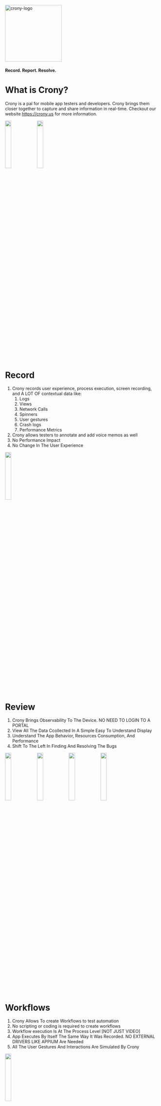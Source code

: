 <img width="186" alt="crony-logo" src="https://github.com/sumanc/Crony-Eval/assets/470461/1b944ed8-c4f8-44f1-9c00-6e711e82275b">
   
#### Record. Report. Resolve.

# What is Crony?
Crony is a pal for mobile app testers and developers. Crony brings them closer together to capture and share information in real-time. Checkout our website https://crony.us for more information.


<img src="https://github.com/sumanc/Crony-Eval/assets/470461/666370a2-6b95-4791-83da-8e5aa31ac7e1.png" width="20%" height="20%">
<img src="https://github.com/sumanc/Crony-Eval/assets/470461/1c962b38-0d48-4052-9e87-32de668c9377.png" width="20%" height="20%">


# Record
1. Crony records user experience, process execution, screen recording, and A LOT OF contextual data like:
   1. Logs
   2. Views
   3. Network Calls
   4. Spinners
   5. User gestures
   6. Crash logs
   7. Performance Metrics
2. Crony allows testers to annotate and add voice memos as well
3. No Performance Impact
4. No Change In The User Experience
   
<img src="https://github.com/sumanc/Crony-Eval/assets/470461/791255d4-d8d7-4df1-ab4b-4d15861d83f4" width="20%" height="20%">

# Review
1. Crony Brings Observability To The Device. NO NEED TO LOGIN TO A PORTAL
2. View All The Data Ccollected In A Simple Easy To Understand Display
3. Understand The App Behavior, Resources Consumption, And Performance
4. Shift To The Left In Finding And Resolving The Bugs

<img src="https://github.com/sumanc/Crony-Eval/assets/470461/76f77cc0-e7f9-4070-bf42-a34724661abe" width="20%" height="20%">
<img src="https://github.com/sumanc/Crony-Eval/assets/470461/6d1edf58-21ab-4586-beff-9307760fde92" width="20%" height="20%">
<img src="https://github.com/sumanc/Crony-Eval/assets/470461/9aaa6270-3723-45c5-9875-02693752bac0" width="20%" height="20%">
<img src="https://github.com/sumanc/Crony-Eval/assets/470461/5dfa85fc-c175-4983-bb76-9086261b76bb" width="20%" height="20%">

# Workflows
1. Crony Allows To create Workflows to test automation
2. No scripting or coding is required to create workflows
3. Workflow execution Is At The Process Level [NOT JUST VIDEO]
4. App Executes By Itself The Same Way It Was Recorded. NO EXTERNAL DRIVERS LIKE APPIUM Are Needed
5. All The User Gestures And Interactions Are Simulated By Crony
   
<img src="https://github.com/sumanc/Crony-Eval/assets/470461/eabc75ee-33e1-432f-b51b-4d01f393ba74" width="20%" height="20%">


# Accessibility Auditor
1. Crony Detects Accessibility Violations And Shows Them Live On The Screen
2. When A Violation Badge Is Tapped, The Details Are Displayed
3. Allows To Share The Accessibility Violations Per Screen Or For All The Screens
   
<img src="https://github.com/sumanc/Crony-Eval/assets/470461/09ec0917-1173-496c-a5bd-40b7ca6d9647" width="20%" height="20%">

# Report
1. Share the recordings right from the device using the apps like messenger, slack etc.
2. Send them to content management systems (sharepoint), bugtracking systems (Jira etc.) from the device
   
<img src="https://github.com/sumanc/Crony-Eval/assets/470461/51afca91-e1b1-4100-a0ed-9eea730dd7b3" width="20%" height="20%">

# Resolve
1. Find And Fix The Bugs During The Design And Development Phase
2. Developers Receive A Comprehensive Package In The Bug Report
3. Report Includes The Recording, All The Events That Are Captured, Performance Metrics, And Additional Annotations And Voice Memos By The Tester
4. Visually See What Testers Saw And Use The Data To Quickly Find The Root Cause

### Usage
## XCode Intregration
1. Unzip Crony.zip file
2. Drag Crony folder and drop it into your XCode project
3. Select "Copy items if needed" and "Create groups" options
4. Select the targets and click Finish
5. Go to BUild Settings and add -ObjC as additional linker flag
6. Open your AppDelehgate.m file include BSCrony.h
7. [OPTIONAL] In didFinishLaunchingWithOptions, add the following line;
   ```[BSCrony initializeCrony:BSCronyModePrompt sessionId:nil];```
8. Compile and run the app


